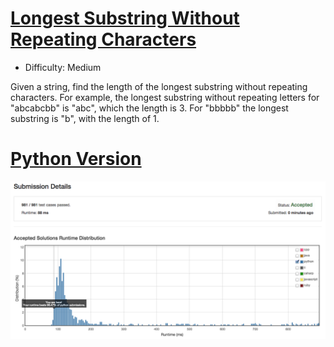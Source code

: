 [Longest Substring Without Repeating Characters](https://leetcode.com/problems/longest-substring-without-repeating-characters/)
========
- Difficulty: Medium

Given a string, find the length of the longest substring without repeating characters. For example, the longest substring without repeating letters for "abcabcbb" is "abc", which the length is 3. For "bbbbb" the longest substring is "b", with the length of 1.

[Python Version](https://github.com/fukuball/LeetCode/blob/master/Q003/longest-substring-without-repeating-characters.py)
========
![Submission Details](https://github.com/fukuball/LeetCode/blob/master/Q003/longest-substring-without-repeating-characters-py.png)
